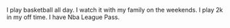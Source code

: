 I play basketball all day.
I watch it with my family on the weekends.
I play 2k in my off time.
I have Nba League Pass.
